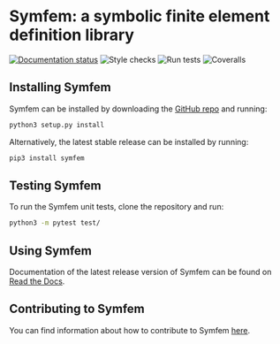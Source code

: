 # Symfem: a symbolic finite element definition library
[![Documentation status](https://readthedocs.org/projects/symfem/badge/?version=latest)](https://symfem.readthedocs.io/en/latest/?badge=latest)
![Style checks](https://github.com/mscroggs/symfem/workflows/.github/workflows/style-checks.yml/badge.svg)
![Run tests](https://github.com/mscroggs/symfem/workflows/.github/workflows/run-tests.yml/badge.svg)
![Coveralls](https://coveralls.io/repos/github/mscroggs/symfem/badge.svg?branch=main)

## Installing Symfem
Symfem can be installed by downloading the [GitHub repo](https://github.com/mscroggs/symfem)
and running:

```bash
python3 setup.py install
```

Alternatively, the latest stable release can be installed by running:

```bash
pip3 install symfem
```

## Testing Symfem
To run the Symfem unit tests, clone the repository and run:

```bash
python3 -m pytest test/
```

## Using Symfem
Documentation of the latest release version of Symfem can be found on
[Read the Docs](https://symfem.readthedocs.io/en/latest/).

## Contributing to Symfem
You can find information about how to contribute to Symfem [here](CONTRIBUTING.md).
